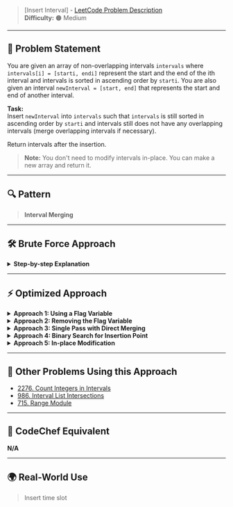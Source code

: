 > [Insert Interval] - [LeetCode Problem Description](https://leetcode.com/problems/insert-interval/description/)  
> **Difficulty:** 🟠 Medium

---

## 📝 Problem Statement

You are given an array of non-overlapping intervals `intervals` where `intervals[i] = [starti, endi]` represent the start and the end of the ith interval and intervals is sorted in ascending order by `starti`. You are also given an interval `newInterval = [start, end]` that represents the start and end of another interval.

**Task:**  
Insert `newInterval` into `intervals` such that `intervals` is still sorted in ascending order by `starti` and intervals still does not have any overlapping intervals (merge overlapping intervals if necessary).

Return intervals after the insertion.

> **Note:** You don't need to modify intervals in-place. You can make a new array and return it.

---

## 🔍 Pattern

> **Interval Merging**

---

## 🛠️ Brute Force Approach

<details>
<summary><strong>Step-by-step Explanation</strong></summary>

1. **Add the New Interval:**  
   Append the new interval to the existing list. This ensures all intervals, including the new one, are considered for merging.

2. **Sort All Intervals:**  
   Sort the entire list of intervals based on their starting points. This is necessary because the new interval may not be in the correct position, and merging requires sorted intervals.

3. **Merge Overlapping Intervals:**  
   - Initialize an empty result list.
   - Iterate through the sorted intervals:
     - If the result list is empty or the current interval does not overlap with the last interval in the result, simply add it to the result.
     - If there is an overlap (i.e., the start of the current interval is less than or equal to the end of the last interval in the result), merge them by updating the end of the last interval in the result to be the maximum of both ends.

4. **Return the Result:**  
   After processing all intervals, the result list will contain the merged, non-overlapping intervals in sorted order.

</details>

---

## ⚡ Optimized Approach

<details>
<summary><strong>Approach 1: Using a Flag Variable</strong></summary>

1. **Iterate Through Intervals:**  
   Go through each interval in the list.

2. **Check Position of New Interval:**  
   - If the new interval ends before the current interval starts and hasn't been inserted yet, insert the new interval into the result and set a flag to indicate it has been inserted.
   - If the new interval overlaps with the current interval, merge them by updating the start to the minimum and the end to the maximum of both intervals.
   - If neither condition is met, add the current interval to the result.

3. **Insert New Interval if Not Added:**  
   After the loop, if the flag indicates the new interval hasn't been added, append it to the result.

4. **Return the Result:**  
   The result now contains all intervals in the correct order, with overlaps merged.

</details>

<details>
<summary><strong>Approach 2: Removing the Flag Variable</strong></summary>

1. **Iterate Through Intervals:**  
   Traverse each interval.

2. **Insert and Mark New Interval:**  
   - If the new interval ends before the current interval starts, insert it and set its value to a dummy interval (e.g., `{INT_MAX, INT_MAX}`) to mark it as inserted.
   - If the new interval overlaps with the current interval, merge them by updating the start and end.
   - Otherwise, add the current interval to the result.

3. **Final Check for New Interval:**  
   After the loop, if the new interval is not the dummy value, add it to the result.

4. **Return the Result:**  
   The result contains all intervals, merged and sorted.

</details>

<details>
<summary><strong>Approach 3: Single Pass with Direct Merging</strong></summary>

1. **Add Non-Overlapping Intervals Before New Interval:**  
   Add all intervals that end before the new interval starts directly to the result.

2. **Merge Overlapping Intervals:**  
   For intervals that overlap with the new interval, update the new interval's start and end to encompass all overlaps.

3. **Add the Merged Interval:**  
   After merging, add the new (possibly updated) interval to the result.

4. **Add Remaining Intervals:**  
   Add all intervals that start after the new interval ends.

5. **Return the Result:**  
   The result contains the correct merged intervals.

</details>

<details>
<summary><strong>Approach 4: Binary Search for Insertion Point</strong></summary>

1. **Find Insertion Point:**  
   Use binary search to find the first interval whose end is not less than the new interval's start.

2. **Add Intervals Before Insertion Point:**  
   Add all intervals before this point to the result.

3. **Merge Overlapping Intervals:**  
   Merge all intervals that overlap with the new interval by updating the new interval's start and end.

4. **Add the Merged Interval:**  
   Insert the merged interval into the result.

5. **Add Remaining Intervals:**  
   Add all intervals after the merged interval.

6. **Return the Result:**  
   The result contains all intervals, merged and sorted.

</details>

<details>
<summary><strong>Approach 5: In-place Modification</strong></summary>

1. **Append New Interval:**  
   Add the new interval to the intervals list.

2. **Sort the Intervals:**  
   Sort the intervals based on their starting points.

3. **Merge Overlapping Intervals:**  
   Iterate through the sorted intervals, merging any overlapping intervals into the result list.

4. **Return the Result:**  
   The result contains all intervals, merged and sorted.

</details>

---

## 🔗 Other Problems Using this Approach

- [2276. Count Integers in Intervals](https://leetcode.com/problems/count-integers-in-intervals/description/)
- [986. Interval List Intersections](https://leetcode.com/problems/interval-list-intersections/description/)
- [715. Range Module](https://leetcode.com/problems/range-module/description/)

---

## 🥘 CodeChef Equivalent

**N/A**

---

## 🌍 Real-World Use

> Insert time slot